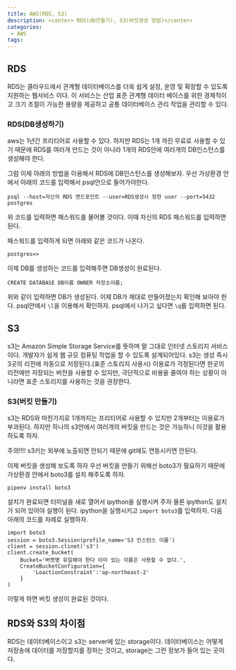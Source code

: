 ```yaml
---
title: AWS(RDS, S3)
description: <center> RDS(db만들기), S3(버킷생성 방법)</center>
categories:
 - AWS
tags:
---
```



## RDS
RDS는 클라우드에서 관계형 데이터베이스를 더욱 쉽게 설정, 운영 및 확장할 수 있도록 지원하는 웹서비스 이다. 이 서비스는 산업 표준 관계형 데이터 베이스를 위한 경제적이고 크기 조절이 가능한 용량을 제공하고 공통 데이터베이스 관리 작업을 관리할 수 있다.

### RDS(DB생성하기)
aws는 1년간 프리티어로 사용할 수 있다. 하지만 RDS는 1개 까진 무료로 사용할 수 있기 때문에 RDS를 여러개 만드는 것이 아니라 1개의 RDS안에 여러개의 DB인스턴스를 생성해야 한다.

그럼 이제 아래의 방법을 이용해서 RDS에 DB인스턴스를 생성해보자. 우선 가상환경 안에서 아래의 코드를 입력해서 psql안으로 들어가야한다.

```
psql --host=자신의 RDS 엔드포인트 --user=RDS생성시 정한 user --port=5432 postgres
```

위 코드를 입력하면 패스워드를 물어볼 것이다. 이때 자신의 RDS 패스워드를 입력하면 된다.

패스워드를 입력하게 되면 아래와 같은 코드가 나온다.

```
postgres=>
```

이제 DB를 생성하는 코드를 입력해주면 DB생성이 완료된다.

```
CREATE DATABASE DB이름 OWNER 저장소이름;
```

위와 같이 입력하면 DB가 생성된다. 이제 DB가 제대로 만들어졌는지 확인해 보아야 한다. psql안에서 `\l`을 이용해서 확인하자.
psql에서 나가고 싶다면 `\q`를 입력하면 된다.


## S3
s3는 Amazon Simple Storage Service를 뜻하며 말 그대로 인터넷 스토리지 서비스이다. 개발자가 쉽게 웹 규모 컴퓨팅 작업을 할 수 있도록 설계되어있다. s3는 생성 즉시 3곳의 리전에 자동으로 저장된다.(표준 스토리지 사용시) 이용료가 걱정된다면 한곳의 리전에만 저장되는 버전을 사용할 수 있지만, 극단적으로 비용을 줄여야 하는 상황이 아니라면 표준 스토리지를 사용하는 것을 권장한다. 


### S3(버킷 만들기)
s3는 RDS와 마찬가지로 1개까지는 프리티어로 사용할 수 있지만 2개부터는 이용료가 부과된다. 하지만 하나의 s3안에서 여러개의 버킷을 만드는 것은 가능하니 이것을 활용하도록 하자.

주의!!!! s3키는 외부에 노출되면 안되기 때문에 git에도 연동시키면 안된다.

이제 버킷을 생성해 보도록 하자 우선 버킷을 만들기 위해선 boto3가 필요하기 때문에 가상환경 안에서 boto3를 설치 해주도록 하자.

```
pipenv install boto3
```
설치가 완료되면 터미널을 새로 열어서 ipython을 실행시켜 주자 물론 ipython도 설치가 되어 있어야 실행이 된다. ipython을 실행시키고 `import boto3`를 입력하자. 다음 아래의 코드를 차례로 실행하자.

```
import boto3
session = boto3.Session(profile_name='S3 인스턴스 이름')
client = session.clinet('s3')
client.create_bucket(
	Bucket='버켓명 유일해야 한다 이미 있는 이름은 사용할 수 없다.',
	CreateBucketConfiguration={
        'LoactionConstraint':'ap-northeast-2'
	}
)
```

이렇게 하면 버킷 생성이 완료된 것이다. 

## RDS와 S3의 차이점
RDS는 데이터베이스이고 s3는 server에 있는 storage이다. 데이터베이스는 어떻게 저장송에 데이터를 저장할지를 정하는 것이고, storage는 그런 정보가 들어 있는 곳이다.